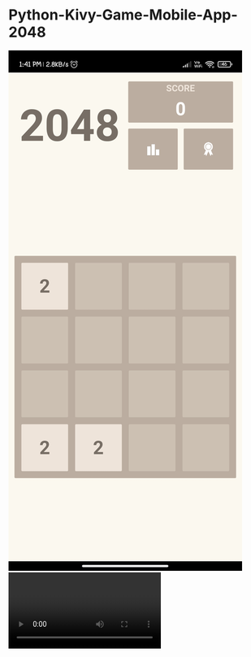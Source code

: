 # Python-Kivy-Game-Mobile-App-2048

![app-image1](https://github.com/kush-koderrex/Python-Kivy-Game-Mobile-App-2048/blob/main/App%20SS.jpg)
![Demo](https://user-images.githubusercontent.com/56927996/119792555-683b9e00-bef3-11eb-8001-954009e73e65.mp4)
